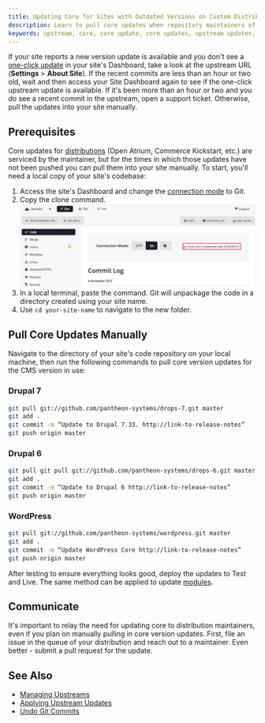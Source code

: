 ```yaml
---
title: Updating Core for Sites with Outdated Versions on Custom Distributions
description: Learn to pull core updates when repository maintainers of alternate distributions are too slow.
keywords: upstream, core, core update, core updates, upstream updates, manually pull updates, manually update, manually update upstream, pull upstream updates, pull core updates
---
```

If your site reports a new version update is available and you don't see a [one-click update](/docs/articles/sites/code/applying-upstream-updates/#apply-a-core-update) in your site's Dashboard, take a look at the upstream URL (**Settings** > **About Site**). If the recent commits are less than an hour or two old, wait and then access your Site Dashboard again to see if the one-click upstream update is available. If it's been more than an hour or two and you do see a recent commit in the upstream, open a support ticket. Otherwise, pull the updates into your site manually.


## Prerequisites
Core updates for [distributions](https://www.drupal.org/documentation/build/distributions) (Open Atrium, Commerce Kickstart, etc.) are serviced by the maintainer, but for the times in which those updates have not been pushed you can pull them into your site manually. To start, you'll need a local copy of your site's codebase:

1. Access the site's Dashboard and change the [connection mode](/docs/articles/getting-started/#interact-with-your-code) to Git.
2. Copy the clone command.
 ![Git clone](/source/docs/assets/images/git_string.png)
3. In a local terminal, paste the command. Git will unpackage the code in a directory created using your site name.
4. Use `cd your-site-name` to navigate to the new folder.


## Pull Core Updates Manually
Navigate to the directory of your site's code repository on your local machine, then run the following commands to pull core version updates for the CMS version in use:

### Drupal 7
```bash
git pull git://github.com/pantheon-systems/drops-7.git master
git add .
git commit -m “Update to Drupal 7.33. http://link-to-release-notes”
git push origin master
```
### Drupal 6
```bash
git pull git pull git://github.com/pantheon-systems/drops-6.git master
git add .
git commit -m “Update to Drupal 6 http://link-to-release-notes”
git push origin master
```
### WordPress
```bash
git pull git://github.com/pantheon-systems/wordpress.git master
git add .
git commit -m “Update WordPress Core http://link-to-release-notes”
git push origin master
```
After testing to ensure everything looks good, deploy the updates to Test and Live. The same method can be applied to update [modules](https://www.drupal.org/node/1974964).

## Communicate
It's important to relay the need for updating core to distribution maintainers, even if you plan on manually pulling in core version updates. First, file an issue in the queue of your distribution and reach out to a maintainer. Even better - submit a pull request for the update.

## See Also
- [Managing Upstreams](/docs/articles/organizations/managing-upstreams/)
- [Applying Upstream Updates](/docs/articles/sites/code/applying-upstream-updates)
- [Undo Git Commits](/docs/articles/sites/code/applying-upstream-updates)
